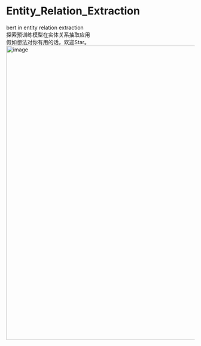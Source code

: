 # Entity_Relation_Extraction
bert in entity relation extraction  
探索预训练模型在实体关系抽取应用  
假如想法对你有用的话，欢迎Star。  
<img width="788" alt="image" src="https://user-images.githubusercontent.com/16250425/156280127-52b27e59-a6cb-46c3-a9f5-1df26ae4753a.png">
